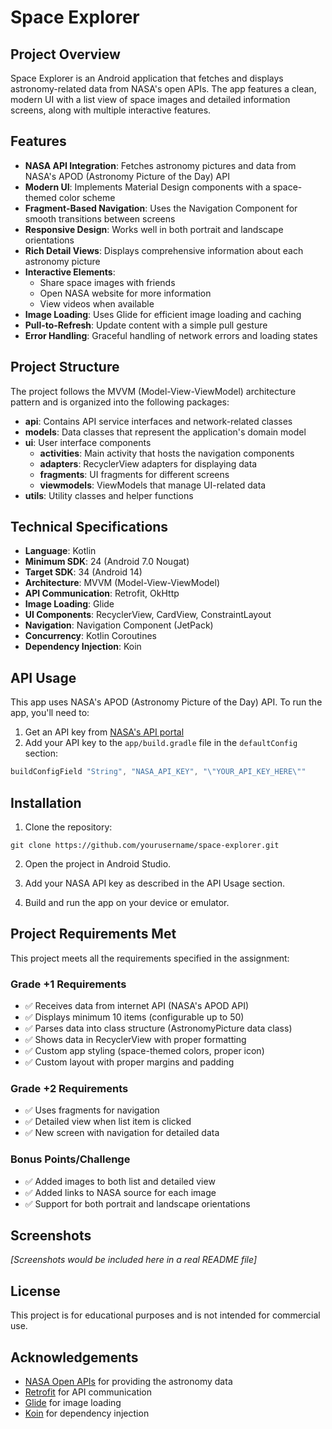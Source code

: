 # Space Explorer

## Project Overview

Space Explorer is an Android application that fetches and displays astronomy-related data from NASA's open APIs. The app features a clean, modern UI with a list view of space images and detailed information screens, along with multiple interactive features.

## Features

- **NASA API Integration**: Fetches astronomy pictures and data from NASA's APOD (Astronomy Picture of the Day) API
- **Modern UI**: Implements Material Design components with a space-themed color scheme
- **Fragment-Based Navigation**: Uses the Navigation Component for smooth transitions between screens
- **Responsive Design**: Works well in both portrait and landscape orientations
- **Rich Detail Views**: Displays comprehensive information about each astronomy picture
- **Interactive Elements**:
  - Share space images with friends
  - Open NASA website for more information
  - View videos when available
- **Image Loading**: Uses Glide for efficient image loading and caching
- **Pull-to-Refresh**: Update content with a simple pull gesture
- **Error Handling**: Graceful handling of network errors and loading states

## Project Structure

The project follows the MVVM (Model-View-ViewModel) architecture pattern and is organized into the following packages:

- **api**: Contains API service interfaces and network-related classes
- **models**: Data classes that represent the application's domain model
- **ui**: User interface components
  - **activities**: Main activity that hosts the navigation components
  - **adapters**: RecyclerView adapters for displaying data
  - **fragments**: UI fragments for different screens
  - **viewmodels**: ViewModels that manage UI-related data
- **utils**: Utility classes and helper functions

## Technical Specifications

- **Language**: Kotlin
- **Minimum SDK**: 24 (Android 7.0 Nougat)
- **Target SDK**: 34 (Android 14)
- **Architecture**: MVVM (Model-View-ViewModel)
- **API Communication**: Retrofit, OkHttp
- **Image Loading**: Glide
- **UI Components**: RecyclerView, CardView, ConstraintLayout
- **Navigation**: Navigation Component (JetPack)
- **Concurrency**: Kotlin Coroutines
- **Dependency Injection**: Koin

## API Usage

This app uses NASA's APOD (Astronomy Picture of the Day) API. To run the app, you'll need to:

1. Get an API key from [NASA's API portal](https://api.nasa.gov/)
2. Add your API key to the `app/build.gradle` file in the `defaultConfig` section:

```groovy
buildConfigField "String", "NASA_API_KEY", "\"YOUR_API_KEY_HERE\""
```

## Installation

1. Clone the repository:
```
git clone https://github.com/yourusername/space-explorer.git
```

2. Open the project in Android Studio.

3. Add your NASA API key as described in the API Usage section.

4. Build and run the app on your device or emulator.

## Project Requirements Met

This project meets all the requirements specified in the assignment:

### Grade +1 Requirements
- ✅ Receives data from internet API (NASA's APOD API)
- ✅ Displays minimum 10 items (configurable up to 50)
- ✅ Parses data into class structure (AstronomyPicture data class)
- ✅ Shows data in RecyclerView with proper formatting
- ✅ Custom app styling (space-themed colors, proper icon)
- ✅ Custom layout with proper margins and padding

### Grade +2 Requirements
- ✅ Uses fragments for navigation
- ✅ Detailed view when list item is clicked
- ✅ New screen with navigation for detailed data

### Bonus Points/Challenge
- ✅ Added images to both list and detailed view
- ✅ Added links to NASA source for each image
- ✅ Support for both portrait and landscape orientations

## Screenshots

*[Screenshots would be included here in a real README file]*

## License

This project is for educational purposes and is not intended for commercial use.

## Acknowledgements

- [NASA Open APIs](https://api.nasa.gov/) for providing the astronomy data
- [Retrofit](https://github.com/square/retrofit) for API communication
- [Glide](https://github.com/bumptech/glide) for image loading
- [Koin](https://github.com/InsertKoinIO/koin) for dependency injection
